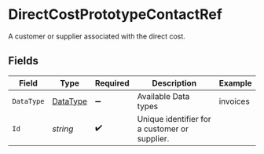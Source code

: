 # DirectCostPrototypeContactRef

A customer or supplier associated with the direct cost.


## Fields

| Field                                         | Type                                          | Required                                      | Description                                   | Example                                       |
| --------------------------------------------- | --------------------------------------------- | --------------------------------------------- | --------------------------------------------- | --------------------------------------------- |
| `DataType`                                    | [DataType](../../Models/Shared/DataType.md)   | :heavy_minus_sign:                            | Available Data types                          | invoices                                      |
| `Id`                                          | *string*                                      | :heavy_check_mark:                            | Unique identifier for a customer or supplier. |                                               |